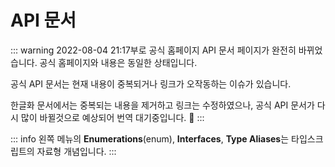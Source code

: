 # API 문서

::: warning
2022-08-04 21:17부로 공식 홈페이지 API 문서 페이지가 완전히 바뀌었습니다.
공식 홈페이지와 내용은 동일한 상태입니다.

공식 API 문서는 현재 내용이 중복되거나 링크가 오작동하는 이슈가 있습니다.

한글화 문서에서는 중복되는 내용을 제거하고 링크는 수정하였으나,
공식 API 문서가 다시 많이 바뀔것으로 예상되어 번역 대기중입니다. 🤣
:::

::: info
왼쪽 메뉴의 **Enumerations**(enum), **Interfaces**, **Type Aliases**는 타입스크립트의 자료형 개념입니다.
:::